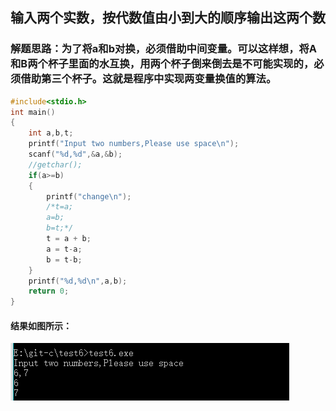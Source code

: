 ## 输入两个实数，按代数值由小到大的顺序输出这两个数
### 解题思路：为了将a和b对换，必须借助中间变量。可以这样想，将A和B两个杯子里面的水互换，用两个杯子倒来倒去是不可能实现的，必须借助第三个杯子。这就是程序中实现两变量换值的算法。
```c
#include<stdio.h>
int main()
{
    int a,b,t;
    printf("Input two numbers,Please use space\n");
    scanf("%d,%d",&a,&b);
    //getchar();
    if(a>=b)
    {
        printf("change\n");
        /*t=a;
        a=b;
        b=t;*/
        t = a + b;
        a = t-a;
        b = t-b;
    }
    printf("%d,%d\n",a,b);
    return 0;
}


```
#### 结果如图所示：
![](test6.png)